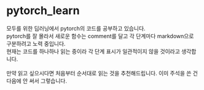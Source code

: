 # pytorch_learn
모두를 위한 딥러닝에서 pytorch의 코드를 공부하고 있습니다.  
pytorch를 잘 몰라서 새로운 함수는 comment를 달고 각 단계마다 markdown으로 구분하려고 노력 중입니다.  
현재는 코드를 하나하나 읽는 중이라 각 단계 표시가 일관적이지 않을 것이라고 생각합니다.  
      
만약 읽고 싶으시다면 처음부터 순서대로 읽는 것을 추천해드립니다. 이미 주석을 쓴 건 다음에 안 써서 그렇습니다.
